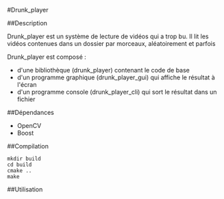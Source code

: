 #Drunk_player

##Description

Drunk_player est un système de lecture de vidéos qui a trop bu. Il lit
les vidéos contenues dans un dossier par morceaux, aléatoirement et parfois

Drunk_player est composé :
- d'une bibliothèque (drunk_player) contenant le code de base
- d'un programme graphique (drunk_player_gui) qui affiche le résultat à l'écran
- d'un programme console (drunk_player_cli) qui sort le résultat dans un fichier

##Dépendances

- OpenCV
- Boost

##Compilation

```
mkdir build
cd build
cmake ..
make
```

##Utilisation



